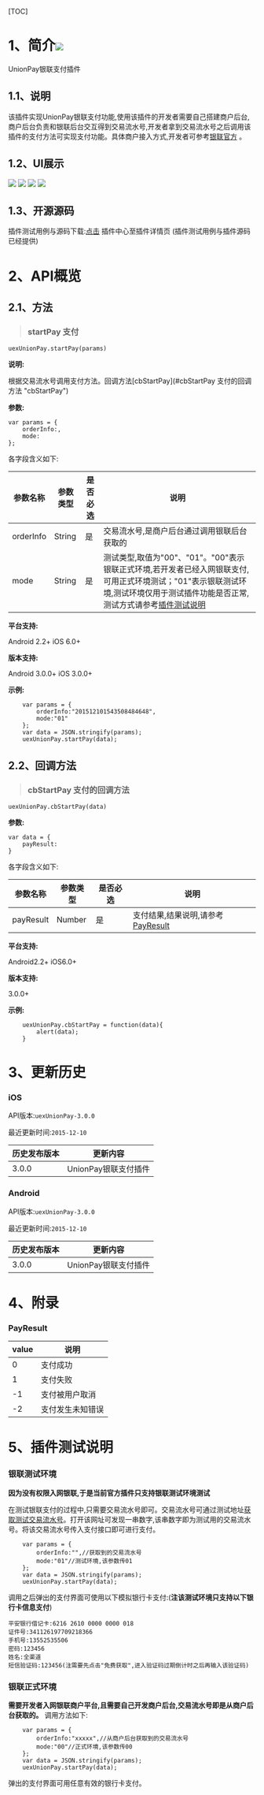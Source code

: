 [TOC]

# 1、简介[![](http://appcan-download.oss-cn-beijing.aliyuncs.com/%E5%85%AC%E6%B5%8B%2Fgf.png)]()
UnionPay银联支付插件

## 1.1、说明
 该插件实现UnionPay银联支付功能,使用该插件的开发者需要自己搭建商户后台,商户后台负责和银联后台交互得到交易流水号,开发者拿到交易流水号之后调用该插件的支付方法可实现支付功能。具体商户接入方式,开发者可参考[银联官方](https://open.unionpay.com/ajweb/index) 。

## 1.2、UI展示
 ![](https://github.com/AppCanOpenSource/appcan-docs-v2/blob/master/%E7%AC%AC%E4%B8%89%E6%96%B9SDK/uexUnionPay/img/1.png) ![](https://github.com/AppCanOpenSource/appcan-docs-v2/blob/master/%E7%AC%AC%E4%B8%89%E6%96%B9SDK/uexUnionPay/img/2.png) ![](https://github.com/AppCanOpenSource/appcan-docs-v2/blob/master/%E7%AC%AC%E4%B8%89%E6%96%B9SDK/uexUnionPay/img/3.png) ![](https://github.com/AppCanOpenSource/appcan-docs-v2/blob/master/%E7%AC%AC%E4%B8%89%E6%96%B9SDK/uexUnionPay/img/4.png)

## 1.3、开源源码
插件测试用例与源码下载:[点击](http://plugin.appcan.cn/details.html?id=536_index) 插件中心至插件详情页 (插件测试用例与插件源码已经提供)

# 2、API概览

## 2.1、方法
> ### startPay 支付

`uexUnionPay.startPay(params)`

**说明:**

 根据交易流水号调用支付方法。回调方法[cbStartPay](#cbStartPay 支付的回调方法 "cbStartPay")

**参数:**

```
var params = {
    orderInfo:,
    mode:
};
```

各字段含义如下:

|  参数名称 | 参数类型  | 是否必选  |  说明 |
| ----- | ----- | ----- | ----- |
| orderInfo | String | 是 | 交易流水号,是商户后台通过调用银联后台获取的 |
| mode | String | 是 | 测试类型,取值为"00"、"01"。"00"表示银联正式环境,若开发者已经入网银联支付,可用正式环境测试；"01"表示银联测试环境,测试环境仅用于测试插件功能是否正常,测试方式请参考[插件测试说明](#5、插件测试说明) |

**平台支持:**

Android 2.2+
iOS 6.0+

**版本支持:**

Android 3.0.0+
iOS 3.0.0+

**示例:**

```
    var params = {
        orderInfo:"201512101543508484648",
        mode:"01"
    };
    var data = JSON.stringify(params);
    uexUnionPay.startPay(data);
```

## 2.2、回调方法
> ### cbStartPay 支付的回调方法

`uexUnionPay.cbStartPay(data)`

**参数:**

```
var data = {
    payResult:
}
```
各字段含义如下:

|  参数名称 | 参数类型  | 是否必选  |  说明 |
| ----- | ----- | ----- | ----- |
| payResult| Number| 是 | 支付结果,结果说明,请参考[PayResult](#PayResult) |

**平台支持:**

Android2.2+
iOS6.0+

**版本支持:**

3.0.0+

**示例:**

```
    uexUnionPay.cbStartPay = function(data){
        alert(data);
    }
```

# 3、更新历史

### iOS

API版本:`uexUnionPay-3.0.0`

最近更新时间:`2015-12-10`

| 历史发布版本 | 更新内容 |
| ----- | ----- |
| 3.0.0 | UnionPay银联支付插件 |

### Android

API版本:`uexUnionPay-3.0.0`

最近更新时间:`2015-12-10`

| 历史发布版本 | 更新内容 |
| ----- | ----- |
| 3.0.0 | UnionPay银联支付插件 |
# 4、附录

### PayResult
| value | 说明 |
| ----- | ----- |
| 0 | 支付成功 |
| 1 | 支付失败 |
| -1 | 支付被用户取消 |
| -2 | 支付发生未知错误 |

# 5、插件测试说明

### 银联测试环境

 **因为没有权限入网银联,于是当前官方插件只支持银联测试环境测试**
 
 在测试银联支付的过程中,只需要交易流水号即可。交易流水号可通过测试地址[获取测试交易流水号](http://101.231.204.84:8091/sim/getacptn)。打开该网址可发现一串数字,该串数字即为测试用的交易流水号。将该交易流水号传入支付接口即可进行支付。
 
```
    var params = {
        orderInfo:"",//获取到的交易流水号
        mode:"01"//测试环境,该参数传01
    };
    var data = JSON.stringify(params);
    uexUnionPay.startPay(data);
```

调用之后弹出的支付界面可使用以下模拟银行卡支付:(**注该测试环境只支持以下银行卡信息支付**)

```
平安银行借记卡:6216 2610 0000 0000 018
证件号:341126197709218366
手机号:13552535506
密码:123456
姓名:全渠道
短信验证码:123456(注需要先点击"免费获取",进入验证码过期倒计时之后再输入该验证码)
```

### 银联正式环境

**需要开发者入网银联商户平台,且需要自己开发商户后台,交易流水号即是从商户后台获取的。**
调用方法如下:

```
    var params = {
        orderInfo:"xxxxx",//从商户后台获取到的交易流水号
        mode:"00"//正式环境,该参数传00
    };
    var data = JSON.stringify(params);
    uexUnionPay.startPay(data);
```

弹出的支付界面可用任意有效的银行卡支付。

